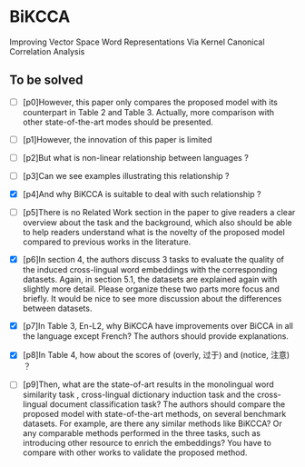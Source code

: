 # BiKCCA
Improving Vector Space Word Representations Via Kernel Canonical Correlation Analysis
## To be solved


- [ ] [p0]However, this paper only compares the proposed model with its counterpart in Table 2 and Table 3. Actually, more comparison with other state-of-the-art modes should be presented.

- [ ] [p1]However, the innovation of this paper is limited

- [ ] [p2]But what is non-linear relationship between languages ?

- [ ] [p3]Can we see examples illustrating this relationship ?

- [x] [p4]And why BiKCCA is suitable to deal with such relationship ?

- [ ] [p5]There is no Related Work section in the paper to give readers a clear overview about the task and the background, which also should be able to help readers understand what is the novelty of the proposed model compared to previous works in the literature.

- [x] [p6]In section 4, the authors discuss 3 tasks to evaluate the quality of the induced cross-lingual word embeddings with the corresponding datasets. Again, in section 5.1, the  datasets are explained again with slightly more detail. Please organize these two parts more focus and briefly. It would be nice to see more discussion about the differences between datasets.

- [x] [p7]In Table 3, En-L2, why BiKCCA have improvements over BiCCA in all the language except French? The authors should provide explanations.

- [x] [p8]In Table 4, how about the scores of (overly, 过于) and (notice, 注意) ？

- [ ] [p9]Then, what are the state-of-art results in the monolingual word similarity task , cross-lingual dictionary induction task and the cross-lingual document classification task? The authors should compare the proposed model with state-of-the-art methods, on several benchmark datasets.  For example, are there any similar methods like BiKCCA? Or any comparable methods performed in the three tasks, such as introducing other resource to enrich the embeddings? You have to compare with other works to validate the proposed method.
